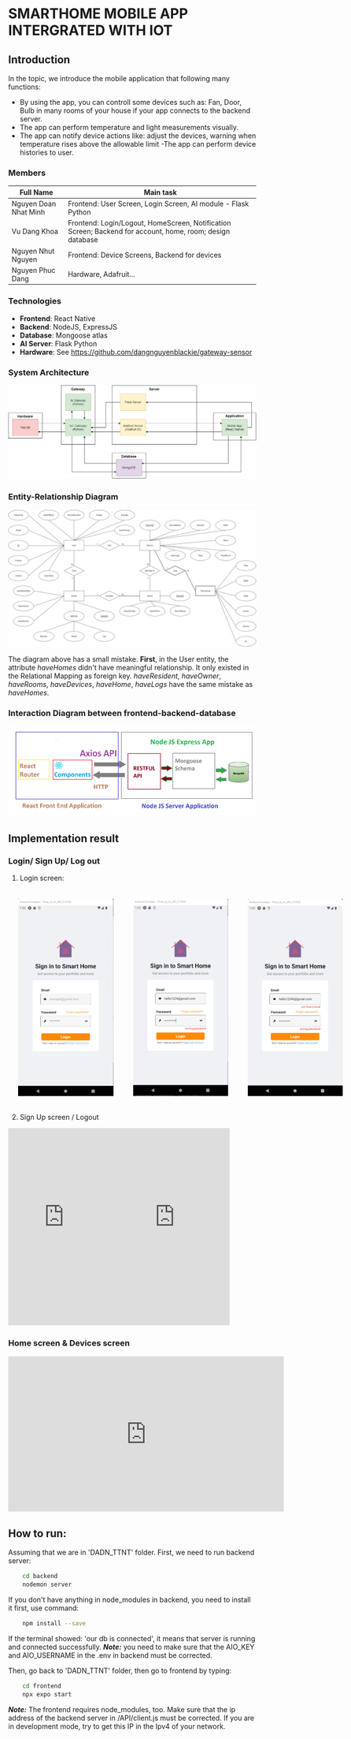 # SMARTHOME MOBILE APP INTERGRATED WITH IOT

## Introduction
In the topic, we introduce the mobile application that following many functions:

- By using the app, you can controll some devices such as: Fan, Door, Bulb in many rooms of your house if your app connects to the backend server.
- The app can perform temperature and light measurements visually.
- The app can notify device actions like: adjust the devices, warning when temperature rises above the allowable limit
-The app can perform device histories to user.
### Members
| Full Name | Main task |
| --------------- | --------------- |
| Nguyen Doan Nhat Minh|Frontend: User Screen, Login Screen, AI module - Flask Python|
| Vu Dang Khoa | Frontend: Login/Logout, HomeScreen, Notification Screen; Backend for account, home, room; design database |
|Nguyen Nhut Nguyen| Frontend: Device Screens, Backend for devices |
|Nguyen Phuc Dang|Hardware, Adafruit...|
### Technologies
* **Frontend**: React Native
* **Backend**: NodeJS, ExpressJS
* **Database**: Mongoose atlas
* **AI Server**: Flask Python
* **Hardware**: See https://github.com/dangnguyenblackie/gateway-sensor
### System Architecture

<img src="./images/system_architecture.png">

### Entity-Relationship Diagram

<img src="./images/EERD.png">

The diagram above has a small mistake. **First**, in the User entity, the attribute *haveHomes* didn't have meaningful relationship. It only existed in the Relational Mapping as foreign key. *haveResident*, *haveOwner*, *haveRooms*, *haveDevices*, *haveHome*, *haveLogs* have the same mistake as *haveHomes*.

### Interaction Diagram between frontend-backend-database
<img src="./images/NodeJS.png">

## Implementation result
### Login/ Sign Up/ Log out

1. Login screen:
<div style="display: flex;">
  <img style="padding: 20px" src="./images/login.png" alt="Image 1" height="400" />
  <img style="padding: 20px" src="./images/login-fail-password.png" alt="Image 2" height="400" />
  <img style="padding: 20px" src="./images/login-fail-email.png" alt="Image 2" height="400" />
</div>

2. Sign Up screen / Logout
<div style="display: flex;">
    <div>
        <!-- <p style="algin-item: center">Sign up</p> -->
        <iframe src="https://player.vimeo.com/video/826425808?h=cbf7e5aa9d&amp;badge=0&amp;autopause=0&amp;player_id=0&amp;app_id=58479" width="225" height="400" frameborder="0" allow="autoplay; fullscreen; picture-in-picture" allowfullscreen title="Sign up"></iframe>
    </div>
    <div>
        <iframe src="https://player.vimeo.com/video/826428074?h=fb23509466&amp;title=0&amp;byline=0&amp;portrait=0&amp;speed=0&amp;badge=0&amp;autopause=0&amp;player_id=0&amp;app_id=58479" width="225" height="400" frameborder="0" allow="autoplay; fullscreen; picture-in-picture" allowfullscreen title="logout"></iframe>
    </div>
    
</div>

### Home screen & Devices screen
<div>
    <iframe width="560" height="315" src="https://www.youtube.com/embed/pTK_d-lqZ4M" title="YouTube video player" frameborder="0" allow="accelerometer; autoplay; clipboard-write; encrypted-media; gyroscope; picture-in-picture; web-share" allowfullscreen></iframe>
</div>

## How to run:
Assuming that we are in 'DADN_TTNT' folder. First, we need to run backend server:
```bash
    cd backend
    nodemon server
```
If you don't have anything in node_modules in backend, you need to install it first, use command: 
```bash
    npm install --save
```
If the terminal showed: 'our db is connected', it means that server is running and connected successfully.
***Note:*** you need to make sure that the AIO_KEY and AIO_USERNAME in the .env in backend must be corrected.

Then, go back to 'DADN_TTNT' folder, then go to frontend by typing:
```bash
    cd frontend
    npx expo start
```
***Note:*** The frontend requires node_modules, too. Make sure that the ip address of the backend server in /API/client.js must be corrected. If you are in development mode, try to get this IP in the Ipv4 of your network.

